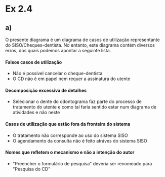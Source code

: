 # Ex 2.4

## a)

O presente diagrama é um diagrama de casos de utilização representante do SISO/Cheques-dentista. No entanto, este diagrama contém diversos erros, dos quais podemos apontar a seguinte lista.

#### Falsos casos de utilização

- Não é possível cancelar o cheque-dentista
- O CD não é em papel nem requer a assinatura do utente

#### Decomposição excessiva de detalhes

- Selecionar o dente do odontograma faz parte do processo de tratamento do utente e como tal faria sentido estar num diagrama de atividades e não neste

#### Casos de utilização que estão fora da fronteira do sistema

- O tratamento não corresponde ao uso do sistema SISO
- O agendamento da consulta não é feito atráves do sistema SISO

#### Nomes que refletem o mecanismo e não a intenção do autor

- "Preencher o formulário de pesquisa" deveria ser renomeado para "Pesquisa do CD"
